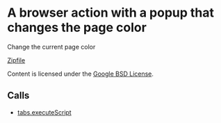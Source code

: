 
A browser action with a popup that changes the page color
=======

Change the current page color

[Zipfile](http://developer.chrome.com/extensions/examples/api/browserAction/set_page_color.zip)

Content is licensed under the [Google BSD License](https://developers.google.com/open-source/licenses/bsd).

Calls
-----

* [tabs.executeScript](https://developer.chrome.com/extensions/tabs#method-executeScript)
